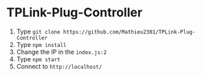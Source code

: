# TPLink-Plug-Controller

1. Type `git clone https://github.com/Mathieu2301/TPLink-Plug-Controller`
2. Type `npm install`
3. Change the IP in the `index.js:2`
4. Type `npm start`
5. Connect to `http://localhost/`
